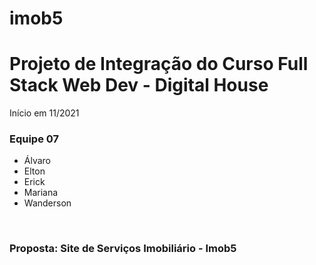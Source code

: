 # imob5
<h1>Projeto de Integração do Curso Full Stack Web Dev - Digital House</h1>
Início em 11/2021
<h3>Equipe 07</h3>
<ul>
<li>Álvaro</li>
<li>Elton</li>
<li>Erick</li>
<li>Mariana</li>
<li>Wanderson</li>
</ul>
<br>
<h3>Proposta: Site de Serviços Imobiliário - Imob5</h3>
